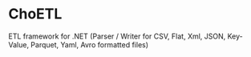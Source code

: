 # ChoETL
ETL framework for .NET (Parser / Writer for CSV, Flat, Xml, JSON, Key-Value, Parquet, Yaml, Avro formatted files)
